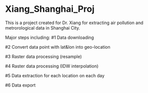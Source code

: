 # Xiang_Shanghai_Proj
This is a project created for Dr. Xiang for extracting air pollution and metrorological data in Shanghai City.

Major steps including:
#1 Data downloading

#2 Convert data point with lat&lon into geo-location

#3 Raster data processing (resample)

#4 Raster data processing (IDW interpolation)

#5 Data extraction for each location on each day

#6 Data export


